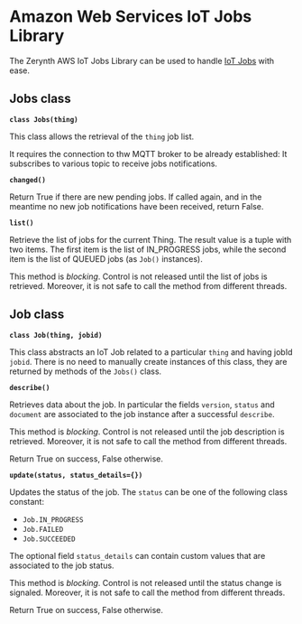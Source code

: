 # Amazon Web Services IoT Jobs Library

The Zerynth AWS IoT Jobs Library can be used to handle [IoT Jobs](https://docs.aws.amazon.com/iot/latest/developerguide/iot-jobs.html) with ease.

## Jobs class


**`class Jobs(thing)`**

This class allows the retrieval of the `thing` job list.

It requires the connection to thw MQTT broker to be already established: It subscribes to various
topic to receive jobs notifications.


**`changed()`**

Return True if there are new pending jobs. If called again, and in the meantime no new job notifications have been received, return False.


**`list()`**

Retrieve the list of jobs for the current Thing. The result value is a tuple with two items. The first item is the list of IN_PROGRESS jobs, while the second item is the list of QUEUED jobs (as `Job()` instances).

This method is *blocking*. Control is not released until the list of jobs is retrieved. Moreover, it is not safe to call the method from different threads.

## Job class


**`class Job(thing, jobid)`**

This class abstracts an IoT Job related to a particular `thing` and having jobId `jobid`.
There is no need to manually create instances of this class, they are returned by methods of the `Jobs()` class.


**`describe()`**

Retrieves data about the job. In particular the fields `version`, `status` and `document` are associated to the job instance after a successful `describe`.

This method is *blocking*. Control is not released until the job description is retrieved. Moreover, it is not safe to call the method from different threads.

Return True on success, False otherwise.


**`update(status, status_details={})`**

Updates the status of the job. The `status` can be one of the following class constant:


* `Job.IN_PROGRESS`
* `Job.FAILED`
* `Job.SUCCEEDED`

The optional field `status_details` can contain custom values that are associated to the job status.

This method is *blocking*. Control is not released until the status change is signaled. Moreover, it is not safe to call the method from different threads.

Return True on success, False otherwise.
